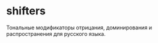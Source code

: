 # shifters
Тональные модификаторы отрицания, доминирования и распространения для русского языка.



